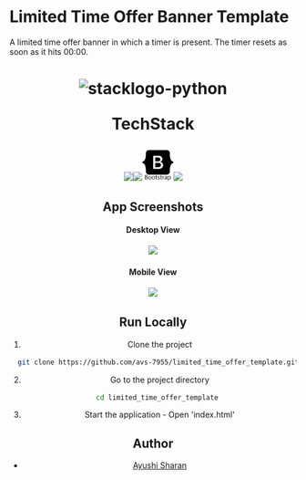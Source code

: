 # Limited Time Offer Banner Template

A limited time offer banner in which a timer is present. The timer resets as soon as it hits 00:00.

<h1 align="center">
  <img src="https://ik.imagekit.io/pq7opoglh/GitHub_ReadMe/stack_GjMfbKvDP.svg?ik-sdk-version=javascript-1.4.3&updatedAt=1655143763495" width="55" alt="stacklogo-python" />

TechStack</h1>

<div align="center"><img width="55" src="https://raw.githubusercontent.com/gilbarbara/logos/master/logos/html-5.svg"/><img width="55" src="https://raw.githubusercontent.com/gilbarbara/logos/master/logos/css-3.svg"/><img width="55" src="https://raw.githubusercontent.com/devicons/devicon/master/icons/bootstrap/bootstrap-plain-wordmark.svg"/><img width="55" src="https://raw.githubusercontent.com/gilbarbara/logos/master/logos/javascript.svg"/>

## App Screenshots

<div align="center">
<h4>Desktop View</h4>
<img src="https://ik.imagekit.io/pq7opoglh/GitHub_ReadMe/Web_Development/Timer_template/Desktop_view_timer_nvrQfZRaF.png?ik-sdk-version=javascript-1.4.3&updatedAt=1669574589777"/>

<h4>Mobile View</h4>
<img src="https://ik.imagekit.io/pq7opoglh/GitHub_ReadMe/Web_Development/Timer_template/mobile_view_timer_jCvLk8f2b.png?ik-sdk-version=javascript-1.4.3&updatedAt=1669574589904"/>
</div>

## Run Locally

1. Clone the project

```bash
  git clone https://github.com/avs-7955/limited_time_offer_template.git
```

2. Go to the project directory

```bash
  cd limited_time_offer_template
```

3. Start the application - Open 'index.html'

## Author

-   [Ayushi Sharan](https://github.com/avs-7955)

